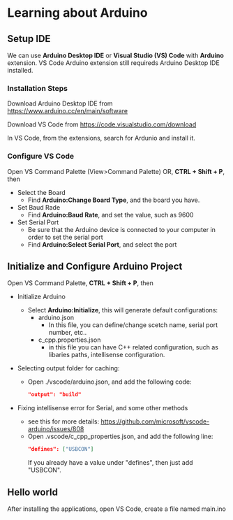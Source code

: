 # Learning about Arduino

## Setup IDE

We can use **Arduino Desktop IDE** or **Visual Studio (VS) Code** with **Arduino** extension. 
VS Code Arduino extension still requireds Arduino Desktop IDE installed. 

### Installation Steps

Download Arduino Desktop IDE from https://www.arduino.cc/en/main/software

Download VS Code from https://code.visualstudio.com/download

In VS Code, from the extensions, search for Ardunio and install it. 

### Configure VS Code 

Open VS Command Palette (View>Command Palette) OR, **CTRL + Shift + P**, then

- Select the Board
  - Find **Arduino:Change Board Type**, and the board you have. 
- Set Baud Rade 
  - Find **Arduino:Baud Rate**, and set the value, such as 9600
- Set Serial Port
  - Be sure that the Arduino device is connected to your computer in order to set the serial port
  - Find **Arduino:Select Serial Port**, and select the port 

## Initialize and Configure Arduino Project 

Open VS Command Palette, **CTRL + Shift + P**, then

- Initialize Arduino 
  - Select **Arduino:Initialize**, this will generate default configurations:
    - arduino.json
      - In this file, you can define/change scetch name, serial port number, etc.. 
    - c_cpp.properties.json
      - in this file you can have C++ related configuration, such as libaries paths, intellisense configuration. 

- Selecting output folder for caching:
  - Open ./vscode/arduino.json, and add the following code:
    ```json
    "output": "build"
    ```

- Fixing intellisense error for Serial, and some other methods 
  - see this for more details: https://github.com/microsoft/vscode-arduino/issues/808
  - Open .vscode/c_cpp_properties.json, and add the following line:
    ```json
    "defines": ["USBCON"]
    ```
    If you already have a value under "defines", then just add "USBCON".



## Hello world 

After installing the applications, open VS Code, create a file named main.ino






## 